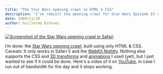 ```yaml
---
title: "The Star Wars opening crawl in HTML & CSS"
description: "I’ve rebuilt the opening crawl for Star Wars Episode IV using only HTML and CSS."
date: 2009/11/29
author: Guillermo Esteves
---
```


[![Screenshot of the Star Wars opening crawl in Safari](blog/2009-11-29-the-star-wars-opening-crawl-in-html-and-css/star-wars.png)][sw]

I’m done: the [Star Wars opening crawl][sw], built using only HTML & CSS. Caveats: It only works in Safari 5 and the [WebKit Nightly][webkit]. Nothing else supports the CSS and [3D transforms][3d] and [animations][anim] I used (yet), but I just wanted to see if it could be done. Here's a video of it on [YouTube][youtube], in case I run out of bandwidth for the day and it stops working.

[sw]: https://codepen.io/gesteves/full/YBPpwG
[webkit]: http://nightly.webkit.org/
[3d]: http://webkit.org/blog/386/3d-transforms/
[anim]: http://webkit.org/blog/324/css-animation-2/
[youtube]: http://www.youtube.com/watch?v=wTbioEQ_FcE 
